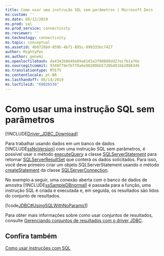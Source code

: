 ```yaml
---
title: Como usar uma instrução SQL sem parâmetros | Microsoft Docs
ms.custom: ''
ms.date: 08/12/2019
ms.prod: sql
ms.prod_service: connectivity
ms.reviewer: ''
ms.technology: connectivity
ms.topic: conceptual
ms.assetid: 4b0728bd-059b-4b71-895c-999335bc7427
author: MightyPen
ms.author: genemi
ms.openlocfilehash: da4342b8640e89a0183a3f80889dd27ecfb1a76e
ms.sourcegitcommit: 9348f79efbff8a6e88209bb5720bd016b2806346
ms.translationtype: MTE75
ms.contentlocale: pt-BR
ms.lasthandoff: 08/14/2019
ms.locfileid: "69026538"
---
```

# <a name="using-an-sql-statement-with-no-parameters"></a>Como usar uma instrução SQL sem parâmetros

[!INCLUDE[Driver_JDBC_Download](../../includes/driver_jdbc_download.md)]

Para trabalhar usando dados em um banco de dados [!INCLUDE[ssNoVersion](../../includes/ssnoversion-md.md)] com uma instrução SQL sem parâmetros, é possível usar o método [executeQuery](../../connect/jdbc/reference/executequery-method-sqlserverstatement.md) a classe [SQLServerStatement](../../connect/jdbc/reference/sqlserverstatement-class.md) para retornar [SQLServerResultSet](../../connect/jdbc/reference/sqlserverresultset-class.md) que conterá os dados solicitados. Para isso, você deve primeiro criar um objeto SQLServerStatement usando o método [createStatement](../../connect/jdbc/reference/createstatement-method-sqlserverconnection.md) da classe [SQLServerConnection](../../connect/jdbc/reference/sqlserverconnection-class.md).

No exemplo a seguir, uma conexão aberta com o banco de dados de amostra [!INCLUDE[ssSampleDBnormal](../../includes/sssampledbnormal_md.md)] é passada para a função, uma instrução SQL é criada e executada e, em seguida, os resultados são lidos do conjunto de resultados.

[!code[JDBC#UsingSQLWithNoParams1](../../connect/jdbc/codesnippet/Java/using-an-sql-statement-w_0_1.java)]

Para obter mais informações sobre como usar conjuntos de resultados, consulte [Gerenciando conjuntos de resultados com o driver JDBC](../../connect/jdbc/managing-result-sets-with-the-jdbc-driver.md).

## <a name="see-also"></a>Confira também

[Como usar instruções com SQL](../../connect/jdbc/using-statements-with-sql.md)
